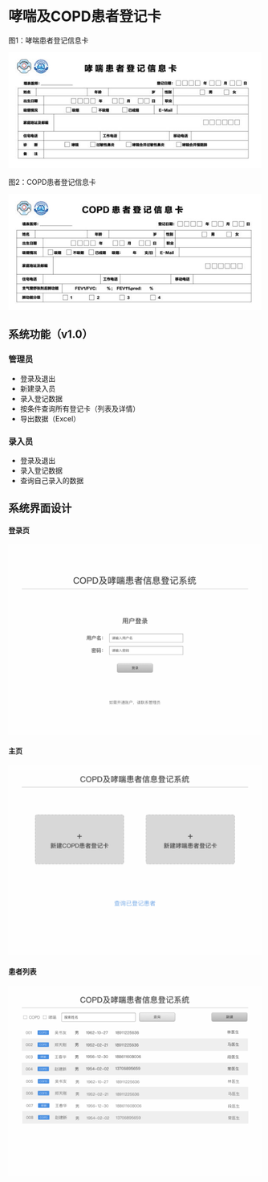 # 哮喘及COPD患者登记卡

图1：哮喘患者登记信息卡

![哮喘](doc/asthma.jpg)

图2：COPD患者登记信息卡

![COPD](doc/copd.jpg)

## 系统功能（v1.0）

### 管理员
* 登录及退出
* 新建录入员
* 录入登记数据
* 按条件查询所有登记卡（列表及详情）
* 导出数据（Excel）

### 录入员
* 登录及退出
* 录入登记数据
* 查询自己录入的数据

## 系统界面设计
#### 登录页
![登录](doc/login.png)

#### 主页
![主页](doc/home.png)

#### 患者列表
![患者列表](doc/index.png)
